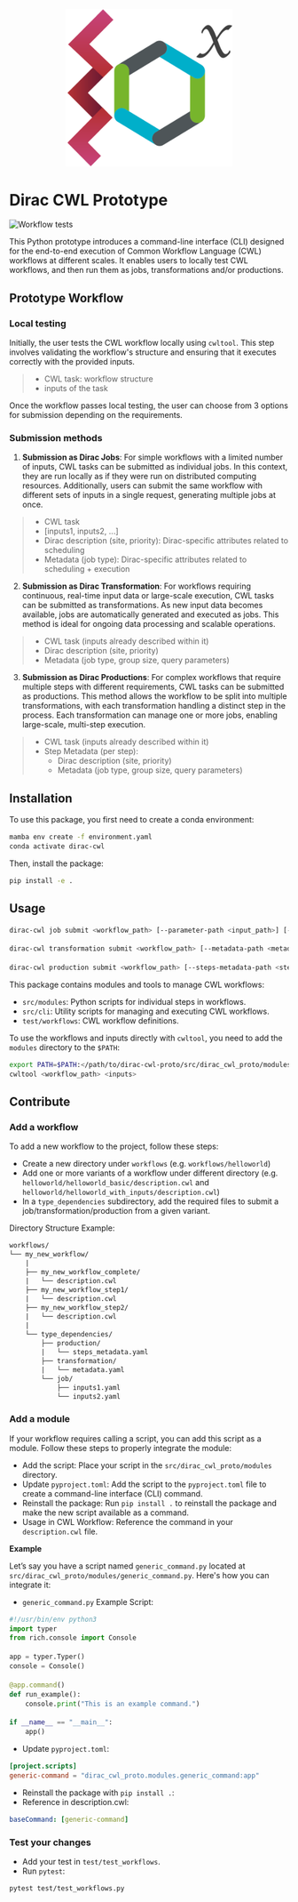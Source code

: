 
<p align="center">
  <img alt="Dirac CWL Logo" src="public/CWLDiracX.png" width="300" >
</p>

# Dirac CWL Prototype
![Workflow tests](https://github.com/aldbr/dirac-cwl-proto/actions/workflows/main.yml/badge.svg?branch=main)


This Python prototype introduces a command-line interface (CLI) designed for the end-to-end execution of Common Workflow Language (CWL) workflows at different scales. It enables users to locally test CWL workflows, and then run them as jobs, transformations and/or productions.

## Prototype Workflow

### Local testing

Initially, the user tests the CWL workflow locally using `cwltool`. This step involves validating the workflow's structure and ensuring that it executes correctly with the provided inputs.

  > - CWL task: workflow structure
  > - inputs of the task

Once the workflow passes local testing, the user can choose from 3 options for submission depending on the requirements.

### Submission methods

1. **Submission as Dirac Jobs**: For simple workflows with a limited number of inputs, CWL tasks can be submitted as individual jobs. In this context, they are run locally as if they were run on distributed computing resources. Additionally, users can submit the same workflow with different sets of inputs in a single request, generating multiple jobs at once.

  > - CWL task
  > - [inputs1, inputs2, ...]
  > - Dirac description (site, priority):  Dirac-specific attributes related to scheduling
  > - Metadata (job type): Dirac-specific attributes related to scheduling + execution

2. **Submission as Dirac Transformation**: For workflows requiring continuous, real-time input data or large-scale execution, CWL tasks can be submitted as transformations. As new input data becomes available, jobs are automatically generated and executed as jobs. This method is ideal for ongoing data processing and scalable operations.

  > - CWL task (inputs already described within it)
  > - Dirac description (site, priority)
  > - Metadata (job type, group size, query parameters)

3. **Submission as Dirac Productions**: For complex workflows that require multiple steps with different requirements, CWL tasks can be submitted as productions. This method allows the workflow to be split into multiple transformations, with each transformation handling a distinct step in the process. Each transformation can manage one or more jobs, enabling large-scale, multi-step execution.

  > - CWL task (inputs already described within it)
  > - Step Metadata (per step):
  >   - Dirac description (site, priority)
  >   - Metadata (job type, group size, query parameters)

## Installation

To use this package, you first need to create a conda environment:

```bash
mamba env create -f environment.yaml
conda activate dirac-cwl
```

Then, install the package:

```bash
pip install -e .
```

## Usage

```bash
dirac-cwl job submit <workflow_path> [--parameter-path <input_path>] [--metadata-path <metadata_path>]

dirac-cwl transformation submit <workflow_path> [--metadata-path <metadata_path>]

dirac-cwl production submit <workflow_path> [--steps-metadata-path <steps_metadata_path>]
```

This package contains modules and tools to manage CWL workflows:

- `src/modules`: Python scripts for individual steps in workflows.
- `src/cli`: Utility scripts for managing and executing CWL workflows.
- `test/workflows`: CWL workflow definitions.

To use the workflows and inputs directly with `cwltool`, you need to add the `modules` directory to the `$PATH`:

```bash
export PATH=$PATH:</path/to/dirac-cwl-proto/src/dirac_cwl_proto/modules>
cwltool <workflow_path> <inputs>
```

## Contribute

### Add a workflow

To add a new workflow to the project, follow these steps:

- Create a new directory under `workflows` (e.g. `workflows/helloworld`)
- Add one or more variants of a workflow under different directory (e.g. `helloworld/helloworld_basic/description.cwl` and `helloworld/helloworld_with_inputs/description.cwl`)
- In a `type_dependencies` subdirectory, add the required files to submit a job/transformation/production from a given variant.

Directory Structure Example:

```
workflows/
└── my_new_workflow/
    |
    ├── my_new_workflow_complete/
    |   └── description.cwl
    ├── my_new_workflow_step1/
    |   └── description.cwl
    ├── my_new_workflow_step2/
    |   └── description.cwl
    |
    └── type_dependencies/
        ├── production/
        |   └── steps_metadata.yaml
        ├── transformation/
        |   └── metadata.yaml
        └── job/
            ├── inputs1.yaml
            └── inputs2.yaml
```

### Add a module

If your workflow requires calling a script, you can add this script as a module. Follow these steps to properly integrate the module:

- Add the script: Place your script in the `src/dirac_cwl_proto/modules` directory.
- Update `pyproject.toml`: Add the script to the `pyproject.toml` file to create a command-line interface (CLI) command.
- Reinstall the package: Run `pip install .` to reinstall the package and make the new script available as a command.
- Usage in CWL Workflow: Reference the command in your `description.cwl` file.

**Example**

Let’s say you have a script named `generic_command.py` located at `src/dirac_cwl_proto/modules/generic_command.py`. Here's how you can integrate it:

- `generic_command.py` Example Script:

```python
#!/usr/bin/env python3
import typer
from rich.console import Console

app = typer.Typer()
console = Console()

@app.command()
def run_example():
    console.print("This is an example command.")

if __name__ == "__main__":
    app()
```

- Update `pyproject.toml`:

```toml
[project.scripts]
generic-command = "dirac_cwl_proto.modules.generic_command:app"
```

- Reinstall the package with `pip install .`:
- Reference in description.cwl:

```yaml
baseCommand: [generic-command]
```

### Test your changes

- Add your test in `test/test_workflows`.
- Run `pytest`:

```bash
pytest test/test_workflows.py
```
